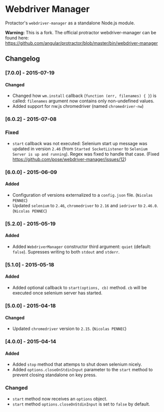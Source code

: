 # Webdriver Manager

Protactor's `webdriver-manager` as a standalone Node.js module.

**Warning:** This is a fork. The official protractor webdriver-manager can be found here: https://github.com/angular/protractor/blob/master/bin/webdriver-manager

## Changelog

### [7.0.0] - 2015-07-19

#### Changed
 - Changed how `wm.install` callback (`function (err, filenames) { }`) is called: `filenames` argument now contains only non-undefined values.
 - Added support for nw.js chromedriver (named `chromedriver-nw`)

### [6.0.2] - 2015-07-08

### Fixed

 - `start` callback was not executed: Selenium start up message was updated in version `2.46` (from `Started SocketListener` to `Selenium Server is up and running`). Regex was fixed to handle that case. (Fixed https://github.com/pose/webdriver-manager/issues/12)

### [6.0.0] - 2015-06-09

#### Added

 - Configuration of versions externalized to a `config.json` file. (`Nicolas PENNEC`)
 - Updated `selenium` to `2.46`, `chromedriver` to `2.16` and `iedriver` to `2.46.0`. (`Nicolas PENNEC`)

### [5.2.0] - 2015-05-19

#### Added

 - Added `WebdriverManager` constructor third argument: `quiet` (default: `false`). Supresses writing to both `stdout` and `stderr`.

### [5.1.0] - 2015-05-18

#### Added

 - Added optional callback to `start(options, cb)` method. `cb` will be executed once selenium server has started.

### [5.0.0] - 2015-04-18

#### Changed
 - Updated `chromedriver` version to `2.15`. (`Nicolas PENNEC`)

### [4.0.0] - 2015-04-14

#### Added
 - Added `stop` method that attemps to shut down selenium nicely.
 - Added `options.closeOnStdinInput` parameter to the `start` method to prevent closing standalone on key press.

### Changed

 - `start` method now receives an `options` object.
 - `start` method `options.closeOnStdinInput` is set to `false` by default.
